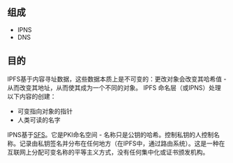## 组成
- IPNS
- DNS

## 目的
IPFS基于内容寻址数据，这些数据本质上是不可变的：更改对象会改变其哈希值 - 从而改变其地址，从而使其成为一个不同的对象。
IPFS 命名层（或IPNS）处理以下内容的创建：
- 可变指向对象的指针
- 人类可读的名字

IPNS基于[SFS](http://en.wikipedia.org/wiki/Self-certifying_File_System)。它是PKI命名空间 - 名称只是公钥的哈希。控制私钥的人控制名称。记录由私钥签名并分布在任何地方（在IPFS中，通过路由系统）。这是一种在互联网上分配可变名称的平等主义方式，没有任何集中化或证书颁发机构。



